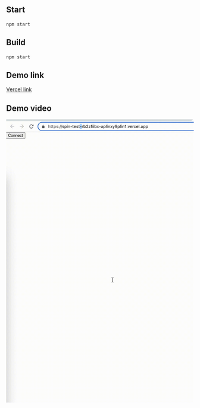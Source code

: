 ## Start
```
npm start
```
## Build
```
npm start
```

## Demo link
[Vercel link](https://spin-test-rb2zfiibx-aplinxy9plin1.vercel.app/)

## Demo video
![Alt Text](https://github.com/aplinxy9plin/spin-test/blob/master/%D0%97%D0%B0%D0%BF%D0%B8%D1%81%D1%8C%20%D1%8D%D0%BA%D1%80%D0%B0%D0%BD%D0%B0%202022-07-19%20%D0%B2%2015.12.17.gif?raw=true)

